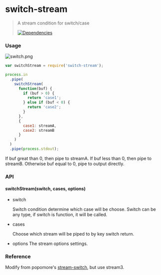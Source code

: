 # switch-stream

> A stream condition for switch/case
>
> [![Dependencies][david-image]][david-url]

[david-image]: http://img.shields.io/david/nuintun/switch-stream.svg?style=flat-square
[david-url]: https://david-dm.org/nuintun/switch-stream

### Usage

![switch.png](https://raw.githubusercontent.com/nuintun/switch-stream/master/images/switch.png)

```js
var switchStream = require('switch-stream');

process.in
  .pipe(
    switchStream(
      function(buf) {
        if (buf > 0) {
          return 'case1';
        } else if (buf < 0) {
          return 'case2';
        }
      },
      {
        case1: streamA,
        case2: streamB
      }
    )
  )
  .pipe(process.stdout);
```

If buf great than 0, then pipe to streamA. If buf less than 0, then pipe to streamB. Otherwise buf equal to 0, pipe to output directly.

### API

#### switchStream(switch, cases, options)

* switch

  Switch condition determine which case will be choose.
  Switch can be any type, if switch is function, it will be called.

* cases

  Choose which stream will be piped to by key switch return.

* options
  The stream options settings.

### Reference

Modify from popomore's [stream-switch](https://github.com/popomore/stream-switch), but use stream3.
